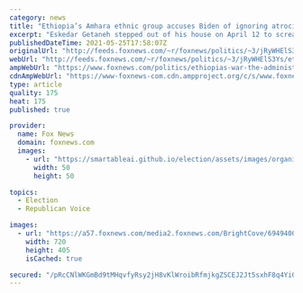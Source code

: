 ```yaml
---
category: news
title: "Ethiopia’s Amhara ethnic group accuses Biden of ignoring atrocities"
excerpt: "Eskedar Getaneh stepped out of his house on April 12 to screams from surrounding neighbors in the village of Arkumbi Kebele in the Oromo region of ethnically divided Ethiopia."
publishedDateTime: 2021-05-25T17:58:07Z
originalUrl: "http://feeds.foxnews.com/~r/foxnews/politics/~3/jRyWHElS3Ys/ethiopias-war-the-administration-will-not-mention"
webUrl: "http://feeds.foxnews.com/~r/foxnews/politics/~3/jRyWHElS3Ys/ethiopias-war-the-administration-will-not-mention"
ampWebUrl: "https://www.foxnews.com/politics/ethiopias-war-the-administration-will-not-mention.amp"
cdnAmpWebUrl: "https://www-foxnews-com.cdn.ampproject.org/c/s/www.foxnews.com/politics/ethiopias-war-the-administration-will-not-mention.amp"
type: article
quality: 175
heat: 175
published: true

provider:
  name: Fox News
  domain: foxnews.com
  images:
    - url: "https://smartableai.github.io/election/assets/images/organizations/foxnews.com-50x50.jpg"
      width: 50
      height: 50

topics:
  - Election
  - Republican Voice

images:
  - url: "https://a57.foxnews.com/media2.foxnews.com/BrightCove/694940094001/2019/04/05/720/405/694940094001_6022932602001_6022923598001-vs.jpg?ve=1&tl=1"
    width: 720
    height: 405
    isCached: true

secured: "/pRcCNlWKGmBd9tMHqvfyRsy2jH8vKlWroibRfmjkgZSCEJ2Jt5sxhF8q4Yi01QLUPi529cFOIb6HW6awcWGC24Htiy3nB6f2yg9VE/SLooYIqzzx0Bs0CA2h9ZkPQ9xC9o84fCOBl0E9FIurFprIUu/RC98hnw7yTcWAdEOdHoNRD5InY1eP0lNvFaa2rbGDw6YODPAVVG6YcEdVNGAurnXKiCvO9wB+ElYBllQBxav4D58XXj5uQzkJLvBQ0MDomSrgktU5WMho0qSdf22ujU1YVM3VYY1u0ow364Fw+jwnZR6Pfb540aK7iKChU8UEvD2ZXY9yTqlY2AuU6zM9Htq/u2zP9jbLaDUf3G5NaA=;2FRIeX39U4KzrTOUi+JAUA=="
---
```


